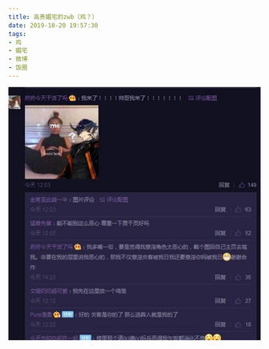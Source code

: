 ```yaml
---
title: 高贵媚宅的zwb（鸡？）
date: 2019-10-20 19:57:30
tags:
- 鸡
- 媚宅
- 微博
- 饭圈
---
```

![](2019-10-20-19-57/01.jpg)
